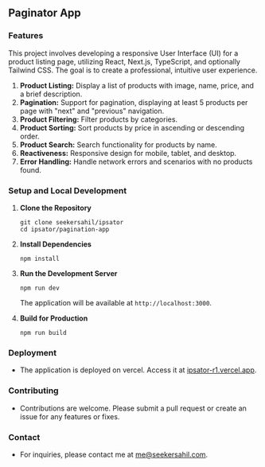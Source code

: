 ## Paginator App

### Features

This project involves developing a responsive User Interface (UI) for a product listing page, utilizing React, Next.js, TypeScript, and optionally Tailwind CSS. The goal is to create a professional, intuitive user experience.

1. **Product Listing:** Display a list of products with image, name, price, and a brief description.
2. **Pagination:** Support for pagination, displaying at least 5 products per page with "next" and "previous" navigation.
3. **Product Filtering:** Filter products by categories.
4. **Product Sorting:** Sort products by price in ascending or descending order.
5. **Product Search:** Search functionality for products by name.
6. **Reactiveness:** Responsive design for mobile, tablet, and desktop.
7. **Error Handling:** Handle network errors and scenarios with no products found.

### Setup and Local Development

1. **Clone the Repository**

   ```
   git clone seekersahil/ipsator
   cd ipsator/pagination-app
   ```

2. **Install Dependencies**

   ```
   npm install
   ```

3. **Run the Development Server**

   ```
   npm run dev
   ```

   The application will be available at `http://localhost:3000`.

4. **Build for Production**
   ```
   npm run build
   ```

### Deployment

- The application is deployed on vercel. Access it at [ipsator-r1.vercel.app](https://ipsator-r1.vercel.app/).

### Contributing

- Contributions are welcome. Please submit a pull request or create an issue for any features or fixes.

### Contact

- For inquiries, please contact me at me@seekersahil.com.
